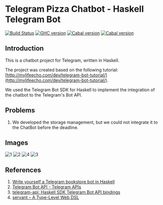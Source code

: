 # Telegram Pizza Chatbot - Haskell Telegram Bot
[![Build Status](https://travis-ci.org/paradigmas-2018-1/telegram-pizza-chatbot.svg?branch=master)](https://travis-ci.org/paradigmas-2018-1/telegram-pizza-chatbot)
[![GHC version](https://img.shields.io/badge/Haskell-2010-blue.svg)](#)
[![Cabal version](https://img.shields.io/badge/Cabal-1.10-orange.svg)](#)
[![Cabal version](https://img.shields.io/badge/GHC-8.2.2-yellow.svg)](#)

## Introduction
This is a chatbot project for Telegram, written in Haskell.  

The project was created based on the following tutorial: [http://mylifeecho.com/dev/telegram-bot-tutorial/](http://mylifeecho.com/dev/telegram-bot-tutorial/).

We used the Telegram Bot SDK for Haskell to implement the integration of the chatbot to the Telegram's Bot API.

## Problems
1. We developed the storage management, but we could not integrate it to the ChatBot before the deadline.

## Images
![1](images/1.jpg)
![2](images/2.jpg)
![4](images/4.jpg)
![3](images/3.jpg)

## References
1. [Write yourself a Telegram bookstore bot in Haskell](http://mylifeecho.com/dev/telegram-bot-tutorial/)  
2. [Telegram Bot API - Telegram APIs](https://core.telegram.org/bots/api)  
3. [telegram-api: Haskell SDK Telegram Bot API bindings](https://hackage.haskell.org/package/telegram-api)  
3. [servant – A Type-Level Web DSL](http://haskell-servant.readthedocs.io/en/stable/)
